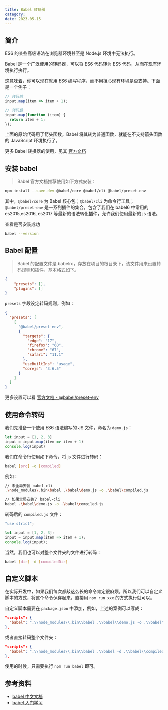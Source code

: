 ```yaml
---
title: Babel 转码器
category: 
date: 2023-05-15
---
```


## 简介

ES6 的某些高级语法在浏览器环境甚至是 Node.js 环境中无法执行。

Babel 是一个广泛使用的转码器，可以将 ES6 代码转为 ES5 代码，从而在现有环境执行执行。

这意味着，你可以现在就用 ES6 编写程序，而不用担心现有环境是否支持。下面是一个例子：

```javascript
// 转码前
input.map(item => item + 1);

// 转码后
input.map(function (item) {
  return item + 1;
});
```

上面的原始代码用了箭头函数，Babel 将其转为普通函数，就能在不支持箭头函数的 JavaScript 环境执行了。

更多 Babel 转换器的使用，见其 [官方文档](https://babel.docschina.org/docs/en/)

## 安装 babel

> Babel 官方文档推荐使用如下方式安装：

```bash
npm install --save-dev @babel/core @babel/cli @babel/preset-env
```

其中，`@babel/core` 为 Babel 核心包；`@babel/cli` 为命令行工具；`@babel/preset-env` 是一系列插件的集合，包含了我们在 babel6 中常用的 es2015,es2016, es2017 等最新的语法转化插件，允许我们使用最新的 js 语法。

查看是否安装成功

```bash
babel --version
```

## Babel 配置

> Babel 的配置文件是.babelrc，存放在项目的根目录下，该文件用来设置转码规则和插件，基本格式如下。

```json
{
    "presets": [],
    "plugins": []
}
```

`presets` 字段设定转码规则，例如：

```json
{
  "presets": [
    [
      "@babel/preset-env",
      {
        "targets": {
          "edge": "17",
          "firefox": "60",
          "chrome": "67",
          "safari": "11.1"
        },
        "useBuiltIns": "usage",
        "corejs": "3.6.5"
      }
    ]
  ]
}
```

更多设置可以看 [官方文档 -  @babel/preset-env](https://babel.docschina.org/docs/en/babel-preset-env/)

## 使用命令转码

我们先准备一个使用 ES6 语法编写的 JS 文件，命名为 `demo.js`：

```javascript
let input = [1, 2, 3]
input = input.map(item => item + 1)
console.log(input)
```

我们在命令行使用如下命令，将 js 文件进行转码：

```bash
babel [src] -o [compiled]
```

例如：

```bash
// 未全局安装 babel-cli
.\node_modules\.bin\babel .\babel\demo.js -o .\babel\compiled.js

// 如果全局安装了 babel-cli
babel .\babel\demo.js -o .\babel\compiled.js
```

转码后的 `compiled.js` 文件：

```javascript
"use strict";

let input = [1, 2, 3];
input = input.map(item => item + 1);
console.log(input);
```

当然，我们也可以对整个文件夹的文件进行转码：

```bash
babel [dir] -d [compiledDir]
```

## 自定义脚本

在实际开发中，如果我们每次都敲这么长的命令肯定很麻烦，所以我们可以自定义脚本的方式，将这个命令保存起来，直接用 `npm run xxx` 的方式执行就可以。

自定义脚本需要在 `package.json` 中添加，例如，上述的案例可以写成：

```json
"scripts": {
  "babel": ".\\node_modules\\.bin\\babel .\\babel\\demo.js -o .\\babel\\compiled.js"
},
```

或者直接转码整个文件夹：

```json
"scripts": {
  "babel": ".\\node_modules\\.bin\\babel .\\babel -d .\\babel\\compiled"
},
```

使用的时候，只需要执行 `npm run babel` 即可。

## 参考资料

- [babel 中文文档](https://babel.docschina.org/docs/en/)
- [babel 入门学习](https://zhuanlan.zhihu.com/p/576231528)